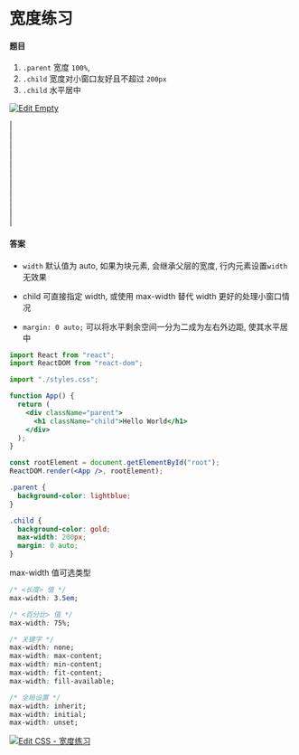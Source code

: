 # 宽度练习


#### 题目

1. `.parent` 宽度 `100%`, 
2. `.child` 宽度对小窗口友好且不超过 `200px`
3. `.child` 水平居中

[![Edit Empty](https://codesandbox.io/static/img/play-codesandbox.svg)](https://codesandbox.io/s/empty-u0kb1?fontsize=14&hidenavigation=1&theme=dark)

|  
|  
|  
|  
|  
|  
|  
|  
|  
|  
|  

#### 答案

- `width` 默认值为 auto, 如果为块元素, 会继承父层的宽度, 行内元素设置`width`无效果

- child 可直接指定 width, 或使用 max-width 替代 width 更好的处理小窗口情况

- `margin: 0 auto;` 可以将水平剩余空间一分为二成为左右外边距, 使其水平居中

```jsx
import React from "react";
import ReactDOM from "react-dom";

import "./styles.css";

function App() {
  return (
    <div className="parent">
      <h1 className="child">Hello World</h1>
    </div>
  );
}

const rootElement = document.getElementById("root");
ReactDOM.render(<App />, rootElement);


```

```css
.parent {
  background-color: lightblue;
}

.child {
  background-color: gold;
  max-width: 200px;
  margin: 0 auto;
}
```

max-width 值可选类型
```css
/* <长度> 值 */
max-width: 3.5em;

/* <百分比> 值 */
max-width: 75%;

/* 关键字 */
max-width: none;
max-width: max-content;
max-width: min-content;
max-width: fit-content;
max-width: fill-available;

/* 全局设置 */
max-width: inherit;
max-width: initial;
max-width: unset;
```

[![Edit CSS - 宽度练习](https://codesandbox.io/static/img/play-codesandbox.svg)](https://codesandbox.io/s/css-kuandulianxi-kkcvv?fontsize=14&hidenavigation=1&theme=dark)


